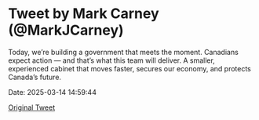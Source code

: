 # Tweet by Mark Carney (@MarkJCarney)

Today, we’re building a government that meets the moment. Canadians expect action — and that’s what this team will deliver. A smaller, experienced cabinet that moves faster, secures our economy, and protects Canada’s future.

Date: 2025-03-14 14:59:44

[Original Tweet](https://x.com/MarkJCarney/status/1900562496441717139)

